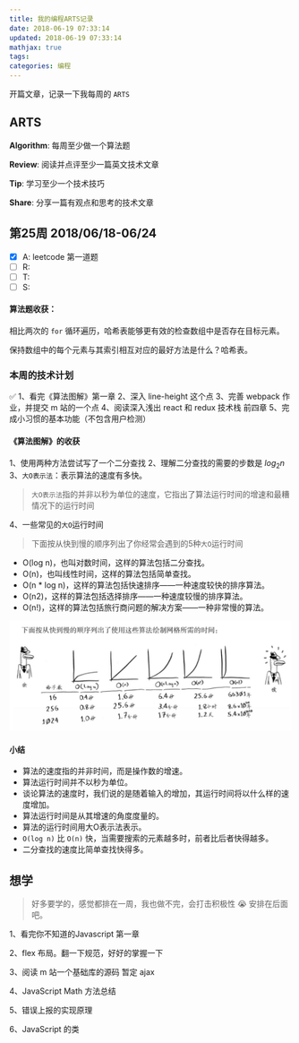 ```yaml
---
title: 我的编程ARTS记录
date: 2018-06-19 07:33:14
updated: 2018-06-19 07:33:14
mathjax: true
tags:
categories: 编程
---
```


开篇文章，记录一下我每周的 `ARTS`

## ARTS

**Algorithm**: 每周至少做一个算法题

**Review**: 阅读并点评至少一篇英文技术文章

**Tip**: 学习至少一个技术技巧

**Share**: 分享一篇有观点和思考的技术文章

## 第25周 2018/06/18-06/24

- [x] A: leetcode 第一道题 
- [ ] R: 
- [ ] T:
- [ ] S: 

#### 算法题收获：
相比两次的 `for` 循环遍历，哈希表能够更有效的检查数组中是否存在目标元素。

保持数组中的每个元素与其索引相互对应的最好方法是什么？哈希表。

### 本周的技术计划

✅ 1、看完《算法图解》第一章
2、深入 line-height 这个点
3、完善 webpack 作业，并提交 m 站的一个点
4、阅读深入浅出 react 和 redux 技术栈 前四章
5、完成小习惯的基本功能（不包含用户检测）

#### 《算法图解》的收获

1、使用两种方法尝试写了一个二分查找
2、理解二分查找的需要的步数是 ${log_2 n}$
3、`大O表示法`：表示算法的速度有多快。
> `大O表示法`指的并非以秒为单位的速度，它指出了算法运行时间的增速和最糟情况下的运行时间

4、一些常见的`大O`运行时间 
> 下面按从快到慢的顺序列出了你经常会遇到的5种`大O`运行时间

- O(log n)，也叫对数时间，这样的算法包括二分查找。
- O(n)，也叫线性时间，这样的算法包括简单查找。
- O(n * log n)，这样的算法包括快速排序——一种速度较快的排序算法。 
- O(n2)，这样的算法包括选择排序——一种速度较慢的排序算法。
- O(n!)，这样的算法包括旅行商问题的解决方案——一种非常慢的算法。

![](/media/15294572109196.jpg)

#### 小结

- 算法的速度指的并非时间，而是操作数的增速。
- 算法运行时间并不以秒为单位。
- 谈论算法的速度时，我们说的是随着输入的增加，其运行时间将以什么样的速度增加。
- 算法运行时间是从其增速的角度度量的。 
- 算法的运行时间用大O表示法表示。
- `O(log n)` 比 `O(n)` 快，当需要搜索的元素越多时，前者比后者快得越多。
- 二分查找的速度比简单查找快得多。

## 想学
> 好多要学的，感觉都排在一周，我也做不完，会打击积极性 😭 安排在后面吧。

1、看完你不知道的Javascript 第一章

2、flex 布局。翻一下规范，好好的掌握一下

3、阅读 m 站一个基础库的源码 暂定 ajax

4、JavaScript Math 方法总结

5、错误上报的实现原理

6、JavaScript 的类




